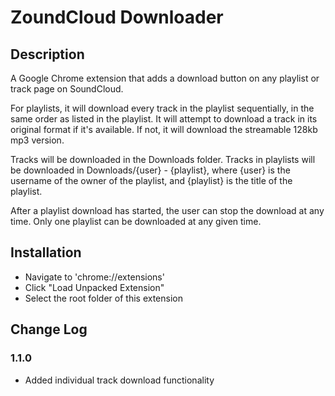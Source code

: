 # ZoundCloud Downloader

## Description

A Google Chrome extension that adds a download button on any playlist or track page on SoundCloud.

For playlists, it will download every track in the playlist sequentially, in the same order as listed in the playlist. 
It will attempt to download a track in its original format if it's available. If not, it will download the streamable 
128kb mp3 version.

Tracks will be downloaded in the Downloads folder. Tracks in playlists will be downloaded in Downloads/{user} - {playlist}, 
where {user} is the username of the owner of the playlist, and {playlist} is the title of the playlist.

After a playlist download has started, the user can stop the download at any time. Only one playlist can be downloaded 
at any given time.

## Installation

- Navigate to 'chrome://extensions'
- Click "Load Unpacked Extension"
- Select the root folder of this extension

## Change Log

### 1.1.0

- Added individual track download functionality